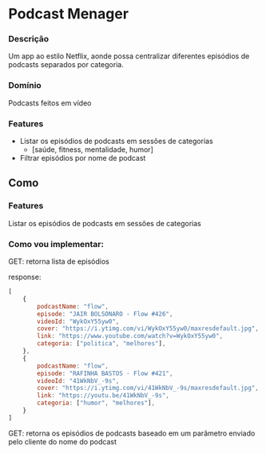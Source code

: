 # Podcast Menager

### Descrição
Um app ao estilo Netflix, aonde possa centralizar diferentes episódios de podcasts separados por categoria.

### Domínio
Podcasts feitos em vídeo

### Features
- Listar os episódios de podcasts em sessões de categorias
    - [saúde, fitness, mentalidade, humor]
- Filtrar episódios por nome de podcast


## Como
### Features
Listar os episódios de podcasts em sessões de categorias

### Como vou implementar:
GET: retorna lista de episódios

response:
```js
[
    {
        podcastName: "flow",
        episode: "JAIR BOLSONARO - Flow #426",
        videoId: "WykOxY55yw0",
        cover: "https://i.ytimg.com/vi/WykOxY55yw0/maxresdefault.jpg",
        link: "https://www.youtube.com/watch?v=WykOxY55yw0",
        categoria: ["politica", "melhores"],
    },
    {
        podcastName: "flow",
        episode: "RAFINHA BASTOS - Flow #421",
        videoId: "41WkNbV_-9s",
        cover: "https://i.ytimg.com/vi/41WkNbV_-9s/maxresdefault.jpg",
        link: "https://youtu.be/41WkNbV_-9s",
        categoria: ["humor", "melhores"],
    }
]
```

GET: retorna os episódios de podcasts baseado em um parâmetro enviado pelo cliente do nome do podcast